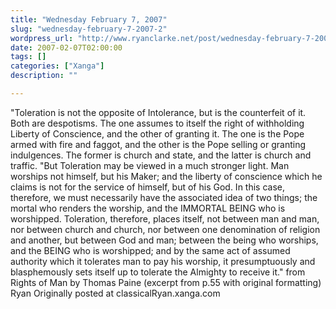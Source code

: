 ```yaml
---
title: "Wednesday February 7, 2007"
slug: "wednesday-february-7-2007-2"
wordpress_url: "http://www.ryanclarke.net/post/wednesday-february-7-2007-2/"
date: 2007-02-07T02:00:00
tags: []
categories: ["Xanga"]
description: ""

---
```


"Toleration is not the opposite of Intolerance, but is the counterfeit of it. Both are despotisms. The one assumes to itself the right of withholding Liberty of Conscience, and the other of granting it. The one is the Pope armed with fire and faggot, and the other is the Pope selling or granting indulgences. The former is church and state, and the latter is church and traffic.
"But Toleration may be viewed in a much stronger light. Man worships not himself, but his Maker; and the liberty of conscience which he claims is not for the service of himself, but of his God. In this case, therefore, we must necessarily have the associated idea of two things; the mortal who renders the worship, and the IMMORTAL BEING who is worshipped. Toleration, therefore, places itself, not between man and man, nor between church and church, nor between one denomination of religion and another, but between God and man; between the being who worships, and the BEING who is worshipped; and by the same act of assumed authority which it tolerates man to pay his worship, it presumptuously and blasphemously sets itself up to tolerate the Almighty to receive it."
from Rights of Man by Thomas Paine (excerpt from p.55 with original formatting)
Ryan
Originally posted at classicalRyan.xanga.com
